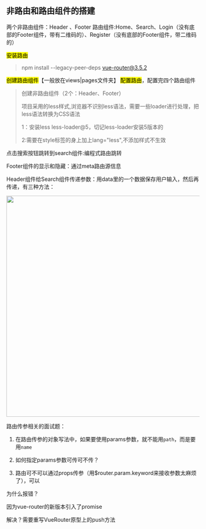 ## 非路由和路由组件的搭建

两个非路由组件：Header 、Footer
路由组件:Home、Search、Login（没有底部的Footer组件，带有二维码的）、Register（没有底部的Footer组件，带二维码的）

<mark>安装路由</mark>

> npm install --legacy-peer-deps [vue-router@3.5.2](mailto:vue-router@3.5.2)

<mark>创建路由组件</mark>【一般放在views|pages文件夹】
<mark>配置路由</mark>，配置完四个路由组件

> 创建非路由组件（2个：Header、Footer）
> 
> 项目采用的less样式,浏览器不识别less语法，需要一些loader进行处理，把less语法转换为CSS语法
> 
> 1：安装less less-loader@5，切记less-loader安装5版本的
> 
> 2:需要在style标签的身上加上lang="less",不添加样式不生效

点击搜索按钮跳转到search组件:编程式路由跳转

Footer组件的显示和隐藏：通过meta路由源信息

Header组件给Search组件传递参数：用data里的一个数据保存用户输入，然后再传递，有三种方法：

<img src="file:///C:/Users/10153/AppData/Roaming/marktext/images/2022-03-28-20-08-50-image.png" title="" alt="" width="577">

路由传参相关的面试题：

1. 在路由传参的对象写法中，如果要使用params参数，就不能用`path`，而是要用`name`

2. 如何指定params参数可传可不传？

3. 路由可不可以通过props传参（用$router.param.keyword来接收参数太麻烦了），可以

为什么报错？

因为vue-router的新版本引入了promise

解决？需要重写VueRouter原型上的push方法
